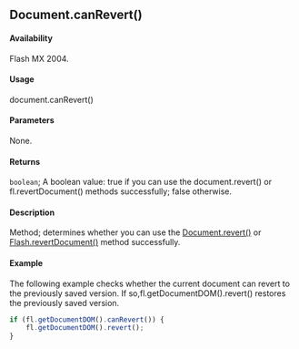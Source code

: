 ## Document.canRevert()

#### Availability

Flash MX 2004.

#### Usage

document.canRevert()

#### Parameters

None.

#### Returns

`boolean`; A boolean value: true if you can use the document.revert() or fl.revertDocument() methods successfully;
false otherwise.

#### Description

Method; determines whether you can use the [Document.revert()](../Document_object/Document340.md) or [Flash.revertDocument()](../Flash_object/Flash61.md) method successfully.

#### Example

The following example checks whether the current document can revert to the previously saved version. If so,fl.getDocumentDOM().revert() restores the previously saved version.

```javascript
if (fl.getDocumentDOM().canRevert()) {
    fl.getDocumentDOM().revert();
}
```
